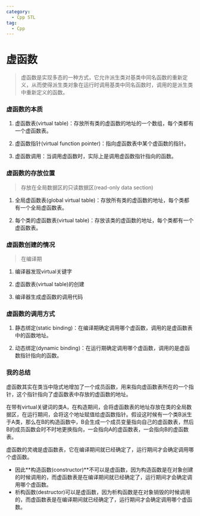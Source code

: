 ```yaml
---
category:
  - Cpp STL
tag:
  - Cpp
---
```


# 虚函数

> 虚函数是实现多态的一种方式，它允许派生类对基类中同名函数的重新定义，从而使得派生类对象在运行时调用基类中同名函数时，调用的是派生类中重新定义的函数。

### 虚函数的本质

1. 虚函数表(virtual table)：存放所有类的虚函数的地址的一个数组，每个类都有一个虚函数表。

2. 虚函数指针(virtual function pointer)：指向虚函数表中某个虚函数的指针。

3. 虚函数调用：当调用虚函数时，实际上是调用虚函数指针指向的函数。

### 虚函数的存放位置

> 存放在全局数据区的只读数据区(read-only data section)

1. 全局虚函数表(global virtual table)：存放所有类的虚函数的地址，每个类都有一个全局虚函数表。

2. 每个类的虚函数表(virtual table)：存放该类的虚函数的地址，每个类都有一个虚函数表。

### 虚函数创建的情况

> 在编译期

1. 编译器发现virtual关键字

2. 虚函数表(virtual table)的创建

3. 编译器生成虚函数的调用代码

### 虚函数的调用方式

1. 静态绑定(static binding)：在编译期确定调用哪个虚函数，调用的是虚函数表中的函数地址。

2. 动态绑定(dynamic binding)：在运行期确定调用哪个虚函数，调用的是虚函数指针指向的函数。

### 我的总结

虚函数其实在类当中隐式地增加了一个成员函数，用来指向虚函数表所在的一个指针，这个指针指向了虚函数表中存放的虚函数的地址。

在带有virtual关键词的类A，在构造期间，会将虚函数表的地址存放在类的全局数据区，在运行期间，会将这个地址赋值给虚函数指针。假设这时候有一个类B派生于A类，那么在B的构造函数中，B会生成一个成员变量指向自己的虚函数表，然后B的成员函数会时不时地更换指向，一会指向A的虚函数表，一会指向B的虚函数表。

虚函数的灵魂是虚函数表，它在编译期间就已经确定了，运行期间才会确定调用哪个虚函数。
* 因此**构造函数(constructor)**不可以是虚函数，因为构造函数是在对象创建的时候调用的，而虚函数表是在编译期间就已经确定了，运行期间才会确定调用哪个虚函数。
* 析构函数(destructor)可以是虚函数，因为析构函数是在对象销毁的时候调用的，而虚函数表是在编译期间就已经确定了，运行期间才会确定调用哪个虚函数。